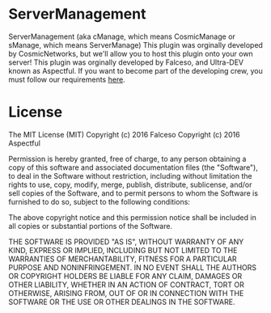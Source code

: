 # ServerManagement
ServerManagement (aka cManage, which means CosmicManage or sManage, which means ServerManage)
This plugin was orginally developed by CosmicNetworks, but we'll allow you to host this plugin
onto your own server! This plugin was orginally developed by Falceso, and Ultra-DEV known as Aspectful.
If you want to become part of the developing crew, you must follow our requirements [here](https://codedsoup.com/requirements).

# License
The MIT License (MIT) 
Copyright (c) 2016 Falceso
Copyright (c) 2016 Aspectful

Permission is hereby granted, free of charge, to any person obtaining a copy of this software and associated documentation files (the "Software"), to deal in the Software without restriction, including without limitation the rights to use, copy, modify, merge, publish, distribute, sublicense, and/or sell copies of the Software, and to permit persons to whom the Software is furnished to do so, subject to the following conditions:

The above copyright notice and this permission notice shall be included in all copies or substantial portions of the Software.

THE SOFTWARE IS PROVIDED "AS IS", WITHOUT WARRANTY OF ANY KIND, EXPRESS OR IMPLIED, INCLUDING BUT NOT LIMITED TO THE WARRANTIES OF MERCHANTABILITY, FITNESS FOR A PARTICULAR PURPOSE AND NONINFRINGEMENT. IN NO EVENT SHALL THE AUTHORS OR COPYRIGHT HOLDERS BE LIABLE FOR ANY CLAIM, DAMAGES OR OTHER LIABILITY, WHETHER IN AN ACTION OF CONTRACT, TORT OR OTHERWISE, ARISING FROM, OUT OF OR IN CONNECTION WITH THE SOFTWARE OR THE USE OR OTHER DEALINGS IN THE SOFTWARE.
